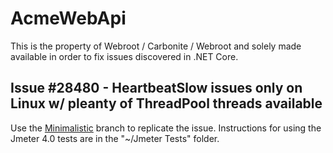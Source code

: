 # AcmeWebApi
This is the property of Webroot / Carbonite / Webroot and solely made available in order to fix
issues discovered in .NET Core.

## Issue #28480 - HeartbeatSlow issues only on Linux w/ pleanty of ThreadPool threads available
Use the [Minimalistic](https://github.com/Kaelum/AcmeWebApi/tree/Minimalistic) branch to replicate
the issue.  Instructions for using the Jmeter 4.0 tests are in the "~/Jmeter Tests" folder.